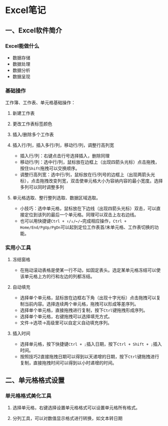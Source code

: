 # Excel笔记

## 一、Excel软件简介

### Excel能做什么

* 数据存储
* 数据处理
* 数据分析
* 数据呈现

### 基础操作

工作簿、工作表、单元格基础操作：  

1. 新建工作表

2. 更改工作表标签颜色

3. 插入/删除多个工作表

4. 插入行/列，插入多行/列，移动行/列，调整行高列宽
    * 插入行/列：右键点击行号选择插入，删除同理  
    * 移动行/列：选中行/列，鼠标放在边框上（出现四箭头光标）点击拖拽，按住`Shift`拖拽可以交换顺序。  
    * 调整行高列宽：选中行/列，鼠标放在行/列号的边框上（出现两箭头光标），点击拖拽改变列宽，双击使单元格大小为容纳内容的最小宽度。选择多列可以同时调整多列
5. 单元格选取、整行整列选取、数据区域选取。
    * 小技巧：选中单元格，鼠标放在下边线（出现四箭头光标）双击，可以直接定位到该列的最后一个单元格。同理可以双击上左右边线。
    * 也可以用快捷键`Ctrl + ↑/↓/←/→`完成相应操作，`Ctrl + Home/End/PgUp/PgDn`可以起到定位工作表首/末单元格、工作表切换的功能。

### 实用小工具

1. 冻结窗格
    * 在拖动滚动表格是使某一行不动，如固定表头。选定某单元格冻结可以使该单元格上方的行和左边的列都冻结。

2. 自动填充
    * 选择单个单元格，鼠标放在边框右下角（出现十字光标）点击拖拽可以复制当前内容。选择连续两个单元格，拖拽可以形成等差序列。
    * 选择单个单元格，直接拖拽进行复制，按下`Ctrl`键拖拽形成序列。
    * 选择单个单元格，右键拖拽可以选择填充方式。
    * 文件->选项->高级里可以自定义自动填充序列。

3. 插入时间
    * 选择单元格，按下快捷键`Ctrl + ;`插入日期，按下`Ctrl + Shift + ;`插入时间。
    * 按照技巧2直接拖拽日期可以得到以天递增的日期，按下`Ctrl`键拖拽进行复制，直接拖拽时间可以得到以小时递增的时间。

## 二、单元格格式设置

### 单元格格式美化工具

1. 选择单元格，右键选择设置单元格格式可以设置单元格所有格式。

2. 分列工具，可以对数值显示格式进行转换，如文本转日期
